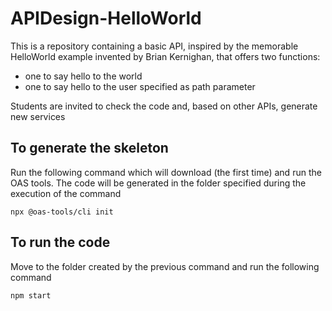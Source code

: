 # APIDesign-HelloWorld

This is a repository containing a basic API, inspired by the memorable HelloWorld example invented by Brian Kernighan, that offers two functions: 
- one to say hello to the world
- one to say hello to the user specified as path parameter

Students are invited to check the code and, based on other APIs, generate new services

## To generate the skeleton

Run the following command which will download (the first time) and run the OAS tools. The code will be generated in the folder specified during the execution of the command

`npx @oas-tools/cli init`


## To run the code

Move to the folder created by the previous command and run the following command

`npm start`
